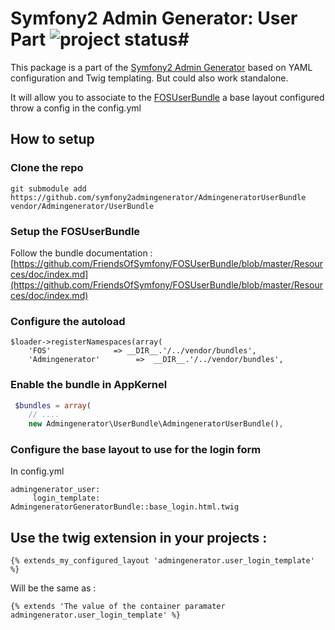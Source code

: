 # Symfony2 Admin Generator: User Part  ![project status](http://stillmaintained.com/cedriclombardot/AdmingeneratorUserBundle.png)#

This package is a part of the [Symfony2 Admin Generator](https://github.com/symfony2admingenerator/AdmingeneratorGeneratorBundle) based on YAML configuration and Twig templating.
But could also work standalone.

It will allow you to associate to the [FOSUserBundle](https://github.com/FriendsOfSymfony/FOSUserBundle) a base layout configured throw a config in the config.yml


## How to setup

### Clone the repo

````
git submodule add https://github.com/symfony2admingenerator/AdmingeneratorUserBundle vendor/Admingenerator/UserBundle
````

### Setup the FOSUserBundle

Follow the bundle documentation : [https://github.com/FriendsOfSymfony/FOSUserBundle/blob/master/Resources/doc/index.md](https://github.com/FriendsOfSymfony/FOSUserBundle/blob/master/Resources/doc/index.md)

### Configure the autoload

````
$loader->registerNamespaces(array(
    'FOS'              => __DIR__.'/../vendor/bundles',
    'Admingenerator'        =>  __DIR__.'/../vendor/bundles',
````

### Enable the bundle in AppKernel

```` php
 $bundles = array(
    // ....
    new Admingenerator\UserBundle\AdmingeneratorUserBundle(),
````

### Configure the base layout to use for the login form

In config.yml

````
admingenerator_user:
     login_template: AdmingeneratorGeneratorBundle::base_login.html.twig
````

## Use the twig extension in your projects :

````
{% extends_my_configured_layout 'admingenerator.user_login_template' %}
````

Will be the same as :

````
{% extends 'The value of the container paramater admingenerator.user_login_template' %}
````

